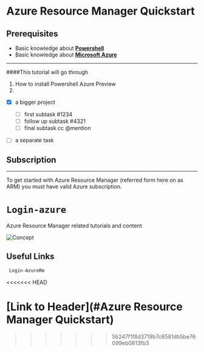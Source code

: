 # Azure Resource Manager Quickstart

## Prerequisites

* Basic knowledge about **[Powershell][Powershell link]**
* Basic knowledge about **[Microsoft Azure][Azure link]**

---

####This tutorial will go through 
1. How to install Powershell Azure Preview
2. 

- [x] a bigger project
  - [ ] first subtask #1234
  - [ ] follow up subtask #4321
  - [ ] final subtask cc @mention
- [ ] a separate task



## Subscription
---

To get started with Azure Resource Manager (referred form here on as ARM) you must have valid Azure subscription.

`Login-azure`
=======
Azure Resource Manager related tutorials and content

![Concept](http://trevorsullivan.net/wp-content/uploads/2015/08/2015-09-06-16_59_10-New-notification-1024x707.png)


## Useful Links 
```powershell
 Login-AzureRm
 ```



[Powershell link]: http://powershell.com/cs/
[Azure link]: https://azure.microsoft.com/en-us/
[PowershellGallery link]: https://www.powershellgallery.com/
[PowershellGallery2 link]: https://github.com/Azure/azure-powershell/releases/tag/v1.0.0-preview-gallery-October2015
[Powershell 1.0 preview Blog]: https://azure.microsoft.com/en-us/blog/azps-1-0-pre/
<<<<<<< HEAD













































































[Link to Header](#Azure Resource Manager Quickstart)
=======
>>>>>>> 5b247f1f8d3719b7c6581db5be76099eb0813fb3
